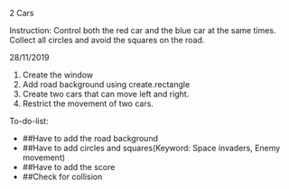 2 Cars

Instruction:
Control both the red car and the blue car at the same times.
Collect all circles and avoid the squares on the road.

28/11/2019
1. Create the window 
2. Add road background using create.rectangle
3. Create two cars that can move left and right.
4. Restrict the movement of two cars.

To-do-list:
- ##Have to add the road background
- ##Have to add circles and squares(Keyword: Space invaders, Enemy movement)
- ##Have to add the score
- ##Check for collision

